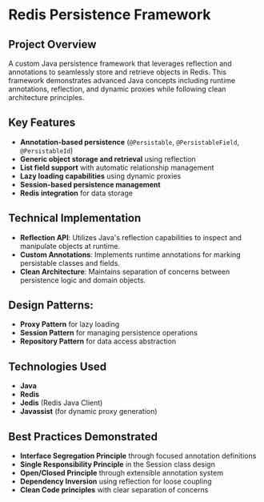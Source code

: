 # Redis Persistence Framework

## Project Overview

A custom Java persistence framework that leverages reflection and annotations to seamlessly store and retrieve objects in Redis. This framework demonstrates advanced Java concepts including runtime annotations, reflection, and dynamic proxies while following clean architecture principles.

## Key Features

- **Annotation-based persistence** (`@Persistable`, `@PersistableField`, `@PersistableId`)
- **Generic object storage and retrieval** using reflection
- **List field support** with automatic relationship management
- **Lazy loading capabilities** using dynamic proxies
- **Session-based persistence management**
- **Redis integration** for data storage

## Technical Implementation

- **Reflection API**: Utilizes Java's reflection capabilities to inspect and manipulate objects at runtime.
- **Custom Annotations**: Implements runtime annotations for marking persistable classes and fields.
- **Clean Architecture**: Maintains separation of concerns between persistence logic and domain objects.

## Design Patterns:

- **Proxy Pattern** for lazy loading
- **Session Pattern** for managing persistence operations
- **Repository Pattern** for data access abstraction

## Technologies Used

- **Java**
- **Redis**
- **Jedis** (Redis Java Client)
- **Javassist** (for dynamic proxy generation)

## Best Practices Demonstrated

- **Interface Segregation Principle** through focused annotation definitions
- **Single Responsibility Principle** in the Session class design
- **Open/Closed Principle** through extensible annotation system
- **Dependency Inversion** using reflection for loose coupling
- **Clean Code principles** with clear separation of concerns

